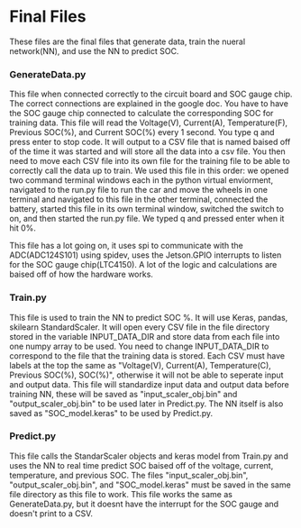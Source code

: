# Final Files
These files are the final files that generate data, train the nueral network(NN), and use the NN to predict SOC.

### GenerateData.py
This file when connected correctly to the circuit board and SOC gauge chip. The correct connections are explained in the google doc. You have to have the SOC gauge chip connected to calculate the corresponding SOC for training data. This file will read the Voltage(V), Current(A), Temperature(F), Previous SOC(%), and Current SOC(%) every 1 second. You type q and press enter to stop code. It will output to a CSV file that is named baised off of the time it was started and will store all the data into a csv file. You then need to move each CSV file into its own file for the training file to be able to correctly call the data up to train. We used this file in this order: we opened two command terminal windows each in the python virtual enviorment, navigated to the run.py file to run the car and move the wheels in one terminal and navigated to this file in the other terminal, connected the battery, started this file in its own terminal window, switched the switch to on, and then started the run.py file. We typed q and pressed enter when it hit 0%.

This file has a lot going on, it uses spi to communicate with the ADC(ADC124S101) using spidev, uses the Jetson.GPIO interrupts to listen for the SOC gauge chip(LTC4150). A lot of the logic and calculations are baised off of how the hardware works.

### Train.py
This file is used to train the NN to predict SOC %. It will use Keras, pandas, skilearn StandardScaler. It will open every CSV file in the file directory stored in the variable INPUT_DATA_DIR and store data from each file into one numpy array to be used. You need to change INPUT_DATA_DIR to correspond to the file that the training data is stored. Each CSV must have labels at the top the same as "Voltage(V), Current(A), Temperature(C), Previous SOC(%), SOC(%)", otherwise it will not be able to seperate input and output data. This file will standardize input data and output data before training NN, these will be saved as "input_scaler_obj.bin" and "output_scaler_obj.bin" to be used later in Predict.py. The NN itself is also saved as "SOC_model.keras" to be used by Predict.py.

### Predict.py
This file calls the StandarScaler objects and keras model from Train.py and uses the NN to real time predict SOC baised off of the voltage, current, temperature, and previous SOC. The files "input_scaler_obj.bin", "output_scaler_obj.bin", and "SOC_model.keras" must be saved in the same file directory as this file to work. This file works the same as GenerateData.py, but it doesnt have the interrupt for the SOC gauge and doesn't print to a CSV.
